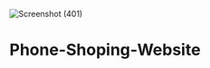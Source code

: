 ![Screenshot (401)](https://user-images.githubusercontent.com/63092510/162673753-a6434e4e-7c8f-43da-a9ea-21bcef12502d.png)
# Phone-Shoping-Website
